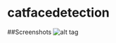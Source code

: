 # catfacedetection
##Screenshots
![alt tag](https://github.com/HERBSandSPICES/catfacedetection/blob/master/device-2015-12-08-164610.png)
